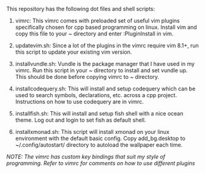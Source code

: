 This repository has the following dot files and shell scripts:

1. vimrc: This vimrc comes with preloaded set of useful vim plugins specifically chosen for cpp based programming on linux. Install vim and copy this file to your ~ directory and enter :PluginInstall in vim.

2. updatevim.sh: Since a lot of the plugins in the vimrc require vim 8.1+, run this script to update your existing vim version.

3. installvundle.sh: Vundle is the package manager that I have used in my vimrc. Run this script in your ~ directory to install and set vundle up. This should be done before copying vimrc to ~ directory.

4. installcodequery.sh: This will install and setup codequery which can be used to search symbols, declarations, etc. across a cpp project. Instructions on how to use codequery are in vimrc.

5. installfish.sh: This will install and setup fish shell with a nice ocean theme. Log out and login to set fish as default shell.

6. installxmonad.sh: This script will install xmonad on your linux environment with the default basic config. Copy add_bg.desktop to ~/.config/autostart/ directory to autoload the wallpaper each time.

*NOTE: The vimrc has custom key bindings that suit my style of programming. Refer to vimrc for comments on how to use different plugins*
